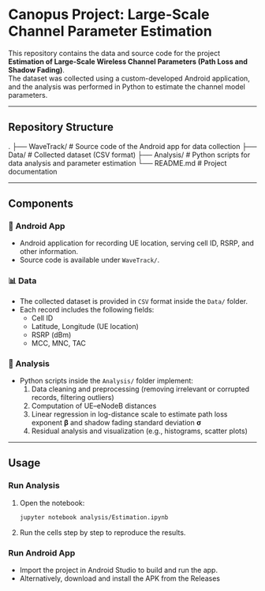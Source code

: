 # Canopus Project: Large-Scale Channel Parameter Estimation

This repository contains the data and source code for the project **Estimation of Large-Scale Wireless Channel Parameters (Path Loss and Shadow Fading)**.  
The dataset was collected using a custom-developed Android application, and the analysis was performed in Python to estimate the channel model parameters.  

---

## Repository Structure
.
├── WaveTrack/ # Source code of the Android app for data collection
├── Data/ # Collected dataset (CSV format)
├── Analysis/ # Python scripts for data analysis and parameter estimation
└── README.md # Project documentation


---

## Components

### 📱 Android App
- Android application for recording UE location, serving cell ID, RSRP, and other information.  
- Source code is available under `WaveTrack/`.  

### 📊 Data
- The collected dataset is provided in `CSV` format inside the `Data/` folder.  
- Each record includes the following fields:  
  - Cell ID  
  - Latitude, Longitude (UE location)  
  - RSRP (dBm)  
  - MCC, MNC, TAC  

### 🧮 Analysis
- Python scripts inside the `Analysis/` folder implement:  
  1. Data cleaning and preprocessing (removing irrelevant or corrupted records, filtering outliers)  
  2. Computation of UE–eNodeB distances  
  3. Linear regression in log-distance scale to estimate path loss exponent **β** and shadow fading standard deviation **σ**  
  4. Residual analysis and visualization (e.g., histograms, scatter plots)  

---

## Usage

### Run Analysis
1. Open the notebook:
   ```bash
   jupyter notebook analysis/Estimation.ipynb
2. Run the cells step by step to reproduce the results.

   
### Run Android App
* Import the project in Android Studio to build and run the app.
* Alternatively, download and install the APK from the Releases
